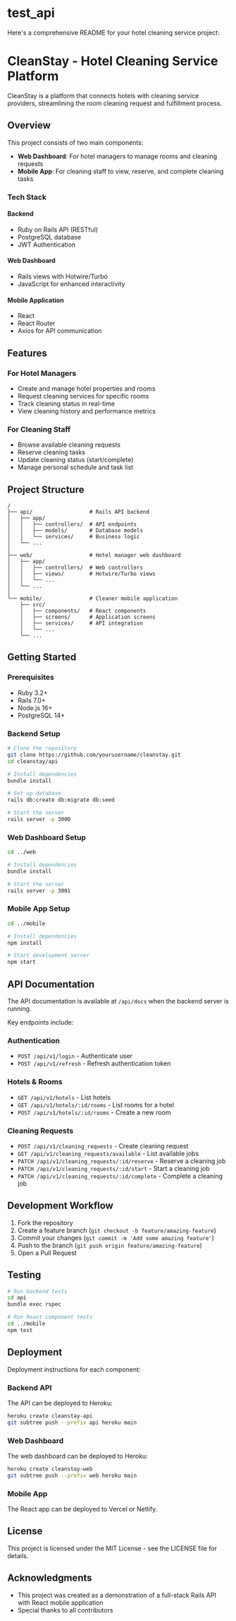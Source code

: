 # test_api

Here's a comprehensive README for your hotel cleaning service project:

# CleanStay - Hotel Cleaning Service Platform

CleanStay is a platform that connects hotels with cleaning service providers, streamlining the room cleaning request and fulfillment process.

## Overview

This project consists of two main components:
- **Web Dashboard**: For hotel managers to manage rooms and cleaning requests
- **Mobile App**: For cleaning staff to view, reserve, and complete cleaning tasks

### Tech Stack

#### Backend
- Ruby on Rails API (RESTful)
- PostgreSQL database
- JWT Authentication

#### Web Dashboard
- Rails views with Hotwire/Turbo
- JavaScript for enhanced interactivity

#### Mobile Application
- React
- React Router
- Axios for API communication

## Features

### For Hotel Managers
- Create and manage hotel properties and rooms
- Request cleaning services for specific rooms
- Track cleaning status in real-time
- View cleaning history and performance metrics

### For Cleaning Staff
- Browse available cleaning requests
- Reserve cleaning tasks
- Update cleaning status (start/complete)
- Manage personal schedule and task list

## Project Structure

```
/
├── api/                  # Rails API backend
│   ├── app/
│   │   ├── controllers/  # API endpoints
│   │   ├── models/       # Database models
│   │   └── services/     # Business logic
│   └── ...
│
├── web/                  # Hotel manager web dashboard
│   ├── app/
│   │   ├── controllers/  # Web controllers
│   │   ├── views/        # Hotwire/Turbo views
│   │   └── ...
│   └── ...
│
└── mobile/               # Cleaner mobile application
    ├── src/
    │   ├── components/   # React components
    │   ├── screens/      # Application screens
    │   ├── services/     # API integration
    │   └── ...
    └── ...
```

## Getting Started

### Prerequisites
- Ruby 3.2+
- Rails 7.0+
- Node.js 16+
- PostgreSQL 14+

### Backend Setup
```bash
# Clone the repository
git clone https://github.com/yourusername/cleanstay.git
cd cleanstay/api

# Install dependencies
bundle install

# Set up database
rails db:create db:migrate db:seed

# Start the server
rails server -p 3000
```

### Web Dashboard Setup
```bash
cd ../web

# Install dependencies
bundle install

# Start the server
rails server -p 3001
```

### Mobile App Setup
```bash
cd ../mobile

# Install dependencies
npm install

# Start development server
npm start
```

## API Documentation

The API documentation is available at `/api/docs` when the backend server is running.

Key endpoints include:

### Authentication
- `POST /api/v1/login` - Authenticate user
- `POST /api/v1/refresh` - Refresh authentication token

### Hotels & Rooms
- `GET /api/v1/hotels` - List hotels
- `GET /api/v1/hotels/:id/rooms` - List rooms for a hotel
- `POST /api/v1/hotels/:id/rooms` - Create a new room

### Cleaning Requests
- `POST /api/v1/cleaning_requests` - Create cleaning request
- `GET /api/v1/cleaning_requests/available` - List available jobs
- `PATCH /api/v1/cleaning_requests/:id/reserve` - Reserve a cleaning job
- `PATCH /api/v1/cleaning_requests/:id/start` - Start a cleaning job
- `PATCH /api/v1/cleaning_requests/:id/complete` - Complete a cleaning job

## Development Workflow

1. Fork the repository
2. Create a feature branch (`git checkout -b feature/amazing-feature`)
3. Commit your changes (`git commit -m 'Add some amazing feature'`)
4. Push to the branch (`git push origin feature/amazing-feature`)
5. Open a Pull Request

## Testing

```bash
# Run backend tests
cd api
bundle exec rspec

# Run React component tests
cd ../mobile
npm test
```

## Deployment

Deployment instructions for each component:

### Backend API
The API can be deployed to Heroku:
```bash
heroku create cleanstay-api
git subtree push --prefix api heroku main
```

### Web Dashboard
The web dashboard can be deployed to Heroku:
```bash
heroku create cleanstay-web
git subtree push --prefix web heroku main
```

### Mobile App
The React app can be deployed to Vercel or Netlify.

## License

This project is licensed under the MIT License - see the LICENSE file for details.

## Acknowledgments

- This project was created as a demonstration of a full-stack Rails API with React mobile application
- Special thanks to all contributors
